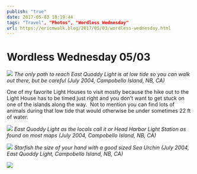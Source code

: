 ```yaml
---
publish: "true"
date: 2017-05-03 18:19:44
tags: "Travel", "Photos", "Wordless Wednesday"
url: https://ericmwalk.blog/2017/05/03/wordless-wednesday.html
---
```


# Wordless Wednesday 05/03

![](https://ericmwalk.blog/uploads/2022/6c5388451b.jpg)
*The only path to reach East Quoddy Light is at low tide so you can walk out there, but be careful (July 2004, Campobello Island, NB, CA)*

One of my favorite Light Houses to visit mostly because the hike out to the Light House has to be timed just right and you don't want to get stuck on one of the islands along the way.  Not to mention you can find lots of animals during that low tide that would otherwise be under sometimes 22 ft of water.


![](https://ericmwalk.blog/uploads/2022/9154fa491c.jpg)
*East Quoddy Light as the locals call it or Head Harbor Light Station as found on most maps (July 2004, Campobello Island, NB, CA)*


![](https://ericmwalk.blog/uploads/2022/768d70d79c.jpg)
*Starfish the size of your hand with a good sized Sea Urchin (July 2004, East Quoddy Light, Campobello Island, NB, CA)*

![](https://ericmwalk.blog/uploads/2022/14a2b2f5be.jpg)
